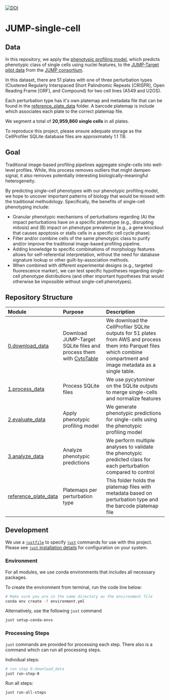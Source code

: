 [![DOI](https://zenodo.org/badge/625612264.svg)](https://zenodo.org/doi/10.5281/zenodo.10815000)

# JUMP-single-cell

## Data

In this repository, we apply the [phenotypic profiling model](https://github.com/WayScience/phenotypic_profiling_model), which predicts phenotypic class of single cells using nuclei features, to the [JUMP-Target pilot data](https://github.com/jump-cellpainting/JUMP-Target) from the [JUMP consortium](https://jump-cellpainting.broadinstitute.org/).

In this dataset, there are 51 plates with one of three perturbation types (Clustered Regularly Interspaced Short Palindromic Repeats [CRISPR], Open Reading Frame [ORF], and Compound) for two cell lines (A549 and U2OS).

Each perturbation type has it's own platemap and metadata file that can be found in the [reference_plate_data](./reference_plate_data/) folder.
A barcode platemap is include which associates each plate to the correct platemap file.

We segment a total of **20,959,860 single cells** in all plates.

To reproduce this project, please ensure adequate storage as the CellProfiler SQLite database files are approximately 1.1 TB.

## Goal

Traditional image-based profiling pipelines aggregate single-cells into well-level profiles.
While, this process removes outliers that might dampen signal, it also removes potentially interesting biologically-meaningful heterogeneity.

By predicting single-cell phenotypes with our phenotypic profiling model, we hope to uncover important patterns of biology that would be missed with the traditional methodology.
Specifically, the benefits of single-cell phenotyping include:

- Granular phenotypic mechanisms of perturbations regarding (A) the impact perturbations have on a specific phenotype (e.g., disrupting mitosis) and (B) impact on phenotype prevalence (e.g., a gene knockout that causes apoptosis or stalls cells in a specific cell cycle phase).
-  Filter and/or combine cells of the same phenotypic class to purify and/or improve the traditional image-based profiling pipeline.
- Adding knowledge to specific combinations of morphology features allows for self-referential interpretation, without the need for database signature lookup or other guilt-by-association methods.
- When combined with different experimental designs (e.g., targeted fluorescence marker), we can test specific hypotheses regarding single-cell phenotype distributions (and other important hypotheses that would otherwise be impossible without single-cell phenotypes).

## Repository Structure

| Module | Purpose | Description |
| :---- | :----- | :---------- |
| [0.download_data](./0.download_data/) | Download JUMP-Target SQLite files and process them with [CytoTable](https://github.com/cytomining/CytoTable) | We download the CellProfiler SQLite outputs for 51 plates from AWS and process them into Parquet files which combine compartment and image metadata as a single table. |
| [1.process_data](./1.process_data/) | Process SQLite files | We use pycytominer on the SQLite outputs to merge single-cells and normalize features |
| [2.evaluate_data](./2.evaluate_data/) | Apply phenotypic profiling model | We generate phenotypic predictions for single-cells using the phenotypic profiling model |
| [3.analyze_data](./3.analyze_data/) | Analyze phenotypic predictions | We perform multiple analyses to validate the phenotypic predicted class for each perturbation compared to control |
| [reference_plate_data](./reference_plate_data/) | Platemaps per perturbation type | This folder holds the platemap files with metadata based on perturbation type and the barcode platemap file |

## Development

We use a [`justfile`](justfile) to specify [`just`](https://github.com/casey/just) commands for use with this project.
Please see [`just` installation details](https://just.systems/man/en/packages.html) for configuration on your system.

### Environment

For all modules, we use conda environments that includes all necessary packages.

To create the environment from terminal, run the code line below:

```bash
# Make sure you are in the same directory as the environment file
conda env create -f environment.yml
```

Alternatively, use the following `just` command

```bash
just setup-conda-envs
```

### Processing Steps

`just` commands are provided for processing each step.
There also is a command which can run all processing steps.

Individual steps:

```bash
# run step 0.download_data
just run-step-0
```

Run all steps:

```bash
just run-all-steps
```
